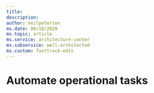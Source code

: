 ```yaml
---
title: 
description: 
author: neilpeterson
ms.date: 08/18/2020
ms.topic: article
ms.service: architecture-center
ms.subservice: well-architected
ms.custom: fasttrack-edit
---
```


# Automate operational tasks